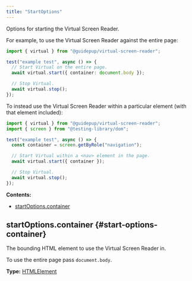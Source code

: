 ```yaml
---
title: "StartOptions"
---
```


Options for starting the Virtual Screen Reader.

For example, to use the Virtual Screen Reader against the entire page:

```ts
import { virtual } from "@guidepup/virtual-screen-reader";

test("example test", async () => {
  // Start Virtual on the entire page.
  await virtual.start({ container: document.body });

  // Stop Virtual.
  await virtual.stop();
});
```

To instead use the Virtual Screen Reader within a particular element (with that element included):

```ts
import { virtual } from "@guidepup/virtual-screen-reader";
import { screen } from "@testing-library/dom";

test("example test", async () => {
  const container = screen.getByRole("navigation");

  // Start Virtual within a <nav> element in the page.
  await virtual.start({ container });

  // Stop Virtual.
  await virtual.stop();
});
```

**Contents:**

- [startOptions.container](./class-start-options#start-options-container)

## startOptions.container {#start-options-container}

The bounding HTML element to use the Virtual Screen Reader in.

To use the entire page pass `document.body`.

**Type:** [HTMLElement]

[htmlelement]: https://developer.mozilla.org/en-US/docs/Web/API/HTMLElement "HTMLElement"
